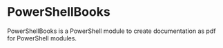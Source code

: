 # PowerShellBooks
PowerShellBooks is a PowerShell module to create documentation as pdf for PowerShell modules.
